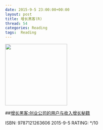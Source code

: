 ```yaml
---
date: 2015-9-5 23:00:00+00:00
layout: post
title: 增长黑客(R)
thread: 54
categories: Reading
tags:  Reading
---
```


<img src="http://ec8.images-amazon.com/images/I/51xjPrflbiL.jpg" width="200" />

##[增长黑客:创业公司的用户与收入增长秘籍](http://amzn.to/1KuLOYk)

ISBN: 9787121263606 2015-9-5 RATING: */10